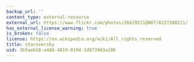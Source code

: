 ```yaml
---
backup_url: ''
content_type: external-resource
external_url: https://www.flickr.com/photos/26629511@N07/8227280211/
has_external_license_warning: true
is_broken: false
license: https://en.wikipedia.org/wiki/All_rights_reserved
title: staroversky
uid: 3b5aeb18-a488-4819-819d-1d873903a186
---
```

